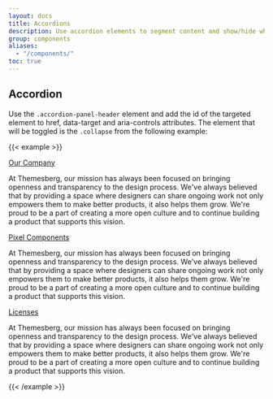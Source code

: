```yaml
---
layout: docs
title: Accordions
description: Use accordion elements to segment content and show/hide when clicking on tabs
group: components
aliases:
  - "/components/"
toc: true
---
```


## Accordion

Use the `.accordion-panel-header` element and add the id of the targeted element to href, data-target and aria-controls attributes. The element that will be toggled is the `.collapse` from the following example:

{{< example >}}
<div class="accordion" id="accordionExample1">
    <div class="card card-sm card-body border-light mb-0">
        <a href="#panel-1" data-target="#panel-1" class="accordion-panel-header" data-toggle="collapse" role="button" aria-expanded="false" aria-controls="panel-1">
            <span class="h6 mb-0 font-weight-bold">Our Company</span>
            <span class="icon"><i class="fas fa-plus"></i></span>
        </a>
        <div class="collapse" id="panel-1">
            <div class="pt-3">
                <p class="mb-0">
                    At Themesberg, our mission has always been focused on bringing openness and transparency to the design process. We've always believed that by providing a space where designers can share ongoing work not only empowers them to make better products, it also
                    helps them grow. We're proud to be a part of creating a more open culture and to continue building a product that supports this vision.
                </p>
            </div>
        </div>
    </div>
    <div class="card card-sm card-body border-light mb-0">
        <a href="#panel-2" data-target="#panel-2" class="accordion-panel-header" data-toggle="collapse" role="button" aria-expanded="false" aria-controls="panel-1">
            <span class="h6 mb-0 font-weight-bold">Pixel Components</span>
            <span class="icon"><i class="fas fa-plus"></i></span>
        </a>
        <div class="collapse" id="panel-2">
            <div class="pt-3">
                <p class="mb-0">
                    At Themesberg, our mission has always been focused on bringing openness and transparency to the design process. We've always believed that by providing a space where designers can share ongoing work not only empowers them to make better products, it also
                    helps them grow. We're proud to be a part of creating a more open culture and to continue building a product that supports this vision. </p>
            </div>
        </div>
    </div>
    <div class="card card-sm card-body border-light">
        <a href="#panel-3" data-target="#panel-3" class="accordion-panel-header" data-toggle="collapse" role="button" aria-expanded="false" aria-controls="panel-1">
            <span class="h6 mb-0 font-weight-bold">Licenses</span>
            <span class="icon"><i class="fas fa-plus"></i></span>
        </a>
        <div class="collapse" id="panel-3">
            <div class="pt-3">
                <p class="mb-0">
                    At Themesberg, our mission has always been focused on bringing openness and transparency to the design process. We've always believed that by providing a space where designers can share ongoing work not only empowers them to make better products, it also
                    helps them grow. We're proud to be a part of creating a more open culture and to continue building a product that supports this vision. </p>
            </div>
        </div>
    </div>
</div>
{{< /example >}}
